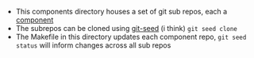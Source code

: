 * This components directory houses a set of git sub repos, each a [component](https://github.com/component/component)
* The subrepos can be cloned using [git-seed](https://github.com/nomilous/git-seed) (i think) `git seed clone`
* The Makefile in this directory updates each component repo, `git seed status` will inform changes across all sub repos
